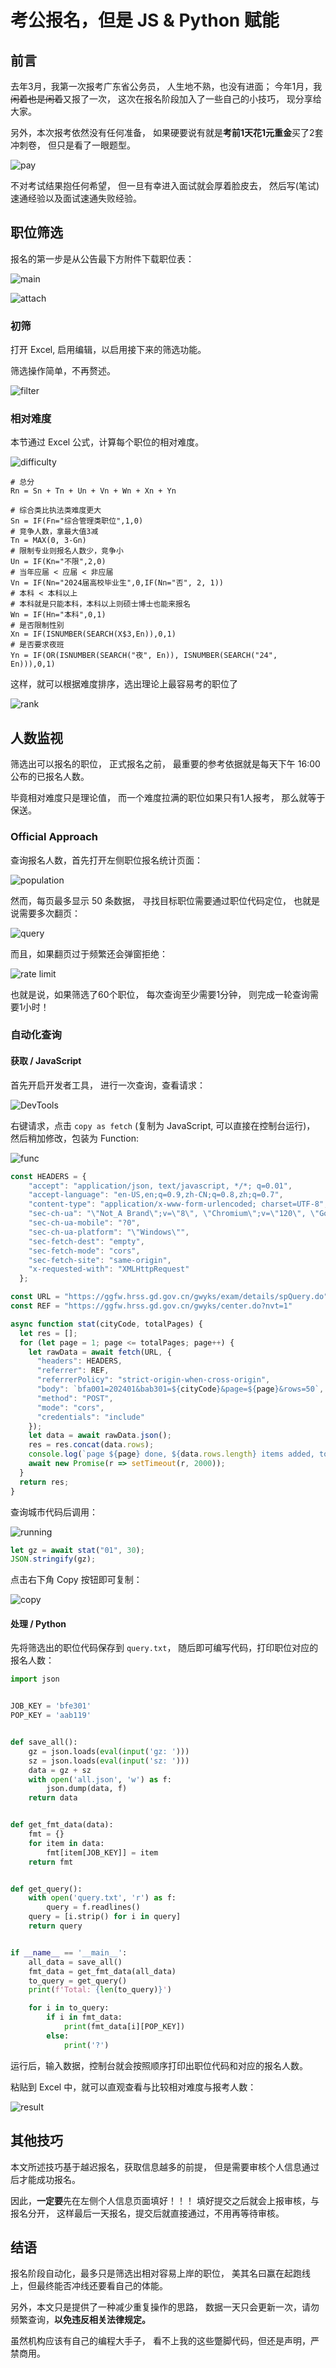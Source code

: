 # 考公报名，但是 JS & Python 赋能

## 前言

去年3月，我第一次报考广东省公务员，
人生地不熟，也没有进面；
今年1月，我~~闲着也是闲着~~又报了一次，
这次在报名阶段加入了一些自己的小技巧，
现分享给大家。

另外，本次报考依然没有任何准备，
如果硬要说有就是**考前1天花1元重金**买了2套冲刺卷，
但只是看了一眼题型。

![pay](img/01-pay.jpg)

不对考试结果抱任何希望，
但一旦有幸进入面试就会厚着脸皮去，
然后写(笔试)速通经验以及面试速通失败经验。

## 职位筛选

报名的第一步是从公告最下方附件下载职位表：

![main](img/02-main.jpg)

![attach](img/03-attach.jpg)

### 初筛

打开 Excel, 启用编辑，以启用接下来的筛选功能。

筛选操作简单，不再赘述。

![filter](img/04-filter.jpg)

### 相对难度

本节通过 Excel 公式，计算每个职位的相对难度。

![difficulty](img/05-difficulty.jpg)

```excel
# 总分
Rn = Sn + Tn + Un + Vn + Wn + Xn + Yn

# 综合类比执法类难度更大
Sn = IF(Fn="综合管理类职位",1,0)
# 竞争人数，拿最大值3减
Tn = MAX(0, 3-Gn)
# 限制专业则报名人数少，竞争小
Un = IF(Kn="不限",2,0)
# 当年应届 < 应届 < 非应届
Vn = IF(Nn="2024届高校毕业生",0,IF(Nn="否", 2, 1))
# 本科 < 本科以上
# 本科就是只能本科，本科以上则硕士博士也能来报名
Wn = IF(Hn="本科",0,1)
# 是否限制性别
Xn = IF(ISNUMBER(SEARCH(X$3,En)),0,1)
# 是否要求夜班
Yn = IF(OR(ISNUMBER(SEARCH("夜", En)), ISNUMBER(SEARCH("24", En))),0,1)
```

这样，就可以根据难度排序，选出理论上最容易考的职位了

![rank](img/06-rank.jpg)

## 人数监视

筛选出可以报名的职位，
正式报名之前，
最重要的参考依据就是每天下午 16:00 公布的已报名人数。

毕竟相对难度只是理论值，
而一个难度拉满的职位如果只有1人报考，
那么就等于保送。

### Official Approach

查询报名人数，首先打开左侧职位报名统计页面：

![population](img/07-population.jpg)

然而，每页最多显示 50 条数据，
寻找目标职位需要通过职位代码定位，
也就是说需要多次翻页：

![query](img/08-query.jpg)

而且，如果翻页过于频繁还会弹窗拒绝：

![rate limit](img/09-rate-limit.jpg)

也就是说，如果筛选了60个职位，
每次查询至少需要1分钟，
则完成一轮查询需要1小时！

### 自动化查询

#### 获取 / JavaScript

首先开启开发者工具，
进行一次查询，查看请求：

![DevTools](img/10-dev-tools.jpg)

右键请求，点击 `copy as fetch`
(复制为 JavaScript, 可以直接在控制台运行)，
然后稍加修改，包装为 Function:

![func](img/11-func.jpg)

```javascript
const HEADERS = {
    "accept": "application/json, text/javascript, */*; q=0.01",
    "accept-language": "en-US,en;q=0.9,zh-CN;q=0.8,zh;q=0.7",
    "content-type": "application/x-www-form-urlencoded; charset=UTF-8",
    "sec-ch-ua": "\"Not_A Brand\";v=\"8\", \"Chromium\";v=\"120\", \"Google Chrome\";v=\"120\"",
    "sec-ch-ua-mobile": "?0",
    "sec-ch-ua-platform": "\"Windows\"",
    "sec-fetch-dest": "empty",
    "sec-fetch-mode": "cors",
    "sec-fetch-site": "same-origin",
    "x-requested-with": "XMLHttpRequest"
  };

const URL = "https://ggfw.hrss.gd.gov.cn/gwyks/exam/details/spQuery.do";
const REF = "https://ggfw.hrss.gd.gov.cn/gwyks/center.do?nvt=1"

async function stat(cityCode, totalPages) {
  let res = [];
  for (let page = 1; page <= totalPages; page++) {
    let rawData = await fetch(URL, {
      "headers": HEADERS,
      "referrer": REF,
      "referrerPolicy": "strict-origin-when-cross-origin",
      "body": `bfa001=202401&bab301=${cityCode}&page=${page}&rows=50`,
      "method": "POST",
      "mode": "cors",
      "credentials": "include"
    });
    let data = await rawData.json();
    res = res.concat(data.rows);
    console.log(`page ${page} done, ${data.rows.length} items added, total ${res.length} items`);
    await new Promise(r => setTimeout(r, 2000));
  }
  return res;
}
```

查询城市代码后调用：

![running](img/12-running.jpg)

```javascript
let gz = await stat("01", 30);
JSON.stringify(gz);
```

点击右下角 Copy 按钮即可复制：

![copy](img/13-copy.jpg)

#### 处理 / Python

先将筛选出的职位代码保存到 `query.txt`，
随后即可编写代码，打印职位对应的报名人数：

```python
import json


JOB_KEY = 'bfe301'
POP_KEY = 'aab119'


def save_all():
    gz = json.loads(eval(input('gz: ')))
    sz = json.loads(eval(input('sz: ')))
    data = gz + sz
    with open('all.json', 'w') as f:
        json.dump(data, f)
    return data


def get_fmt_data(data):
    fmt = {}
    for item in data:
        fmt[item[JOB_KEY]] = item
    return fmt


def get_query():
    with open('query.txt', 'r') as f:
        query = f.readlines()
    query = [i.strip() for i in query]
    return query


if __name__ == '__main__':
    all_data = save_all()
    fmt_data = get_fmt_data(all_data)
    to_query = get_query()
    print(f'Total: {len(to_query)}')

    for i in to_query:
        if i in fmt_data:
            print(fmt_data[i][POP_KEY])
        else:
            print('?')
```

运行后，输入数据，控制台就会按照顺序打印出职位代码和对应的报名人数。

粘贴到 Excel 中，就可以直观查看与比较相对难度与报考人数：

![result](img/14-result.jpg)

## 其他技巧

本文所述技巧基于越迟报名，获取信息越多的前提，
但是需要审核个人信息通过后才能成功报名。

因此，**一定要**先在左侧个人信息页面填好！！！
填好提交之后就会上报审核，与报名分开，
这样最后一天报名，提交后就直接通过，不用再等待审核。

## 结语

报名阶段自动化，最多只是筛选出相对容易上岸的职位，
美其名曰赢在起跑线上，但最终能否冲线还要看自己的体能。

另外，本文只是提供了一种减少重复操作的思路，
数据一天只会更新一次，请勿频繁查询，**以免违反相关法律规定。**

虽然机构应该有自己的编程大手子，
看不上我的这些蹩脚代码，但还是声明，严禁商用。
